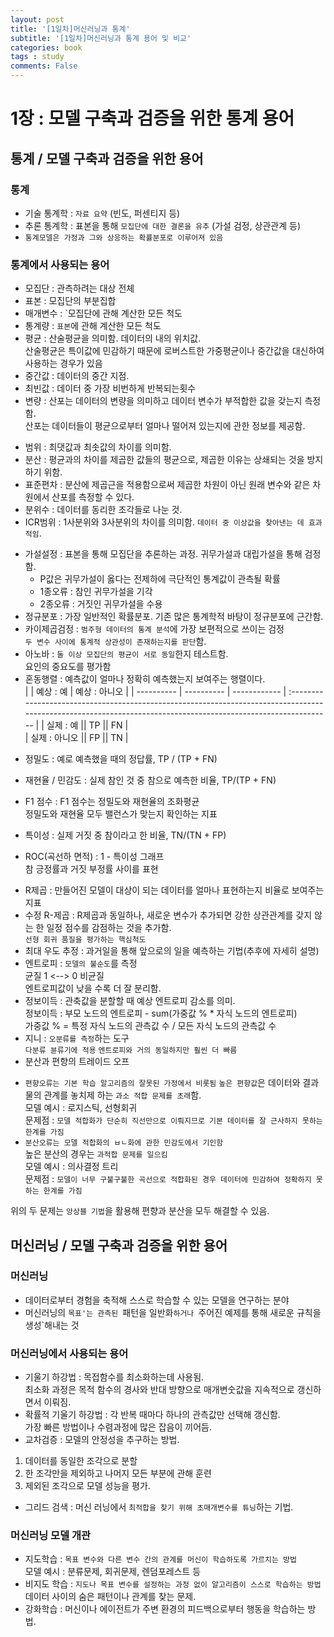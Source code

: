 ```yaml
---
layout: post
title: '[1일차]머신러닝과 통계'
subtitle: '[1일차]머신러닝과 통계 용어 및 비교'
categories: book
tags : study
comments: False
---
```


# 1장 : 모델 구축과 검증을 위한 통계 용어

## 통계 / 모델 구축과 검증을 위한 용어

### 통계
 - 기술 통계학 : `자료 요약` (빈도, 퍼센티지 등)
 - 추론 통계학 : 표본을 통해 `모집단에 대한 결론을 유추` (가설 검정, 상관관계 등)
 - `통계모델은 가정과 그와 상응하는 확률분포로 이루어져 있음`
 
### 통계에서 사용되는 용어
 - 모집단 : 관측하려는 대상 전체
 - 표본 : 모집단의 부분집합
 - 매개변수 : `모집단에 관해 계산한 모든 척도
 - 통계량 : `표본`에 관해 계산한 모든 척도
 - 평균 : 산술평균을 의미함. 데이터의 내의 위치값.  
            산술평균은 특이값에 민감하기 때문에 로버스트한 가중평균이나 중간값을 대신하여  
	사용하는 경우가 있음
 - 중간값 : 데이터의 중간 지점.
 - 최빈값 : 데이터 중 가장 비번하게 반복되는횟수
 - 변량 : 산포는 데이터의 변량을 의미하고 데이터 변수가 부적합한 값을 갖는지 측정함.  
산포는 데이터들이 평균으로부터 얼마나 떨어져 있는지에 관한 정보를 제공함.
+ 범위 : 최댓값과 최솟값의 차이를 의미함.
+ 분산 : 평균과의 차이를 제곱한 값들의 평균으로, 제곱한 이유는 상쇄되는 것을 방지하기 위함.
+ 표준편차 : 분산에 제곱근을 적용함으로써 제곱한 차원이 아닌 원래 변수와 같은 차원에서 산포를 측정할 수 있다.
+ 분위수 : 데이터를 동리한 조각들로 나눈 것.
+ ICR범위 : 1사분위와 3사분위의 차이를 의미함. `데이터 중 이상값을 찾아낸는 데 효과적임`.
 - 가설설정 : 표본을 통해 모집단을 추론하는 과정. 귀무가설과 대립가설을 통해 검정함.  
	  + P값은 귀무가설이 옳다는 전제하에 극단적인 통계값이 관측될 확률  
	  + 1종오류 : 참인 귀무가설을 기각  
	  + 2종오류 : 거짓인 귀무가설을 수용
 - 정규분포 : 가장 일반적인 확률분포. 기존 많은 통계학적 바탕이 정규분포에 근간함.
 - 카이제곱검정 : `범주형 데이터의 통계 분석`에 가장 보편적으로 쓰이는 검정  
		`두 변수 사이에 통계적 상관성이 존재하는지를 판단`함.
 - 아노바 : `둘 이상 모집단의 평균이 서로 동일`한지 테스트함.  
	  요인의 중요도를 평가함
 - 혼동행렬 : 예측값이 얼마나 정확히 예측했는지 보여주는 행렬이다.  
|             | 예상 : 예 | 예상 : 아니오 |
| ---------- | ---------- | ------------ |
 :-------------------------------------------------------------------------------------------------------------------------------------------------------------- |
| 실제 : 예 || TP || FN |                                                                                                                                                  
| 실제 : 아니오 || FP || TN |
                                                                                                                                                  
+ 정밀도 : 예로 예측했을 때의 정답률, TP / (TP + FN)
+ 재현율 / 민감도 : 실제 참인 것 중 참으로 예측한 비율, TP/(TP + FN)
+ F1 점수 : F1 점수는 정밀도와 재현율의 조화평균  
정밀도와 재현율 모두 밸런스가 맞는지 확인하는 지표

+ 특이성 : 실제 거짓 중 참이라고 한 비율, TN/(TN + FP)
+ ROC(곡선하 면적) : 1 - 특이성 그래프  
참 긍정률과 거짓 부정률 사이를 표현 
 - R제곱 : 만들어진 모델이 대상이 되는 데이터를 얼마나 표현하는지 비율로 보여주는 지표
 - 수정 R-제곱 : R제곱과 동일하나, 새로운 변수가 추가되면 강한 상관관계를 갖지 않는 한 일정 점수를 감점하는 것을 추가함.  
`선형 회귀 품질을 평가하는 핵심척도`
 - 최대 우도 추정 : 과거일을 통해 앞으로의 일을 예측하는 기법(추후에 자세히 설명)
 - 엔트로피 : `모델의 불순도`를 측정  
균질 1 <--> 0 비균질  
엔트로피값이 낮을 수록 더 잘 분리함.
 - 정보이득 : 관축값을 분할할 때 예상 엔트로피 감소를 의미.  
정보이득 : 부모 노드의 엔트로피 - sum(가중값 % * 자식 노드의 엔트로피)  
가중값 % = 특정 자식 노드의 관측값 수 / 모든 자식 노드의 관측값 수
 - 지니 : `오분류를 측정`하는 도구  
`다분류 뷴류기에 적용`
`엔트로피와 거의 동일하지만 훨씬 더 빠름`
 - 분산과 편향의 트레이드 오프  
+ `편향오류는 기본 학습 알고리즘의 잘못된 가정에서 비롯됨`
`높은 편향값`은 데이터와 결과물의 관계를 놓치제 하는 `과소 적합 문제를 초래`함.  
모델 예시 : 로지스틱, 선형회귀  
문제점 : `모델 적합화가 단순히 직선만으로 이뤄지므로 기본 데이터를 잘 근사하지 못하는 한계를 가짐`
+ `분산오류는 모델 적합화의 ㅂㄴ화에 관한 민감도에서 기인함`  
높은 분산의 경우는 `과적합 문제를 일으킴`  
모델 예시 : 의사결정 트리  
문제점 : `모델이 너무 구불구불한 곡선으로 적합화된 경우 데이터에 민감하여 정확하지 못하는 한계를 가짐`  

위의 두 문제는 `앙상블 기법`을 활용해 편향과 분산을 모두 해결할 수 있음.  

## 머신러닝 / 모델 구축과 검증을 위한 용어

### 머신러닝
 - 데이터로부터 경험을 축적해 스스로 학습할 수 있는 모델을 연구하는 분야
 - 머신러닝의 `목표'는 관측된 `패턴을 일반화`하거나 `주어진 예제를 통해 새로운 규칙을 생성`해내는 것

### 머신러닝에서 사용되는 용어
 - 기울기 하강법 : 목접함수를 최소화하는데 사용됨.  
최소화 과정은 목적 함수의 경사와 반대 방향으로 매개변숫값을 지속적으로 갱신하면서 이뤄짐.
 - 확률적 기울기 하강법 : 각 반복 때마다 하나의 관측값만 선택해 갱신함.  
가장 빠른 방법이나 수렴과정에 많은 잡음이 끼어듬.
 - 교차검증 : 모델의 안정성을 추구하는 방법.  
1. 데이터를 동일한 조각으로 분할  
2. 한 조각만을 제외하고 나머지 모든 부분에 관해 훈련  
3. 제외된 조각으로 모델 성능을 평가.

 - 그리드 검색 : 머신 러닝에서 `최적합을 찾기 위해 초매개변수를 튜닝`하는 기법.

### 머신러닝 모델 개관
 - 지도학습 : `목표 변수와 다른 변수 간의 관계를 머신이 학습하도록 가르치는 방법`  
모델 예시 : 분류문제, 회귀문제, 렌덤포레스트 등
- 비지도 학습 : `지도나 목표 변수를 설정하는 과정 없이 알고리즘이 스스로 학습하는 방법`  
데이터 사이의 숨은 패턴이나 관계를 찾는 문제.
 - 강화학습 : 머신이나 에이전트가 주변 환경의 피드백으로부터 행동을 학습하는 방법.